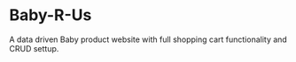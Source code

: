 # Baby-R-Us

A data driven Baby product website with full shopping cart functionality and CRUD settup.
